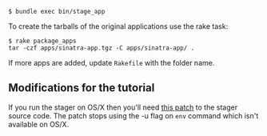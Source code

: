 

```
$ bundle exec bin/stage_app
```

To create the tarballs of the original applications use the rake task:

```
$ rake package_apps
tar -czf apps/sinatra-app.tgz -C apps/sinatra-app/ .
```

If more apps are added, update `Rakefile` with the folder name.

## Modifications for the tutorial

If you run the stager on OS/X then you'll need <a href="http://reviews.cloudfoundry.org/11414">this patch</a> to the stager source code. The patch stops using the -u flag on `env` command which isn't available on OS/X.

